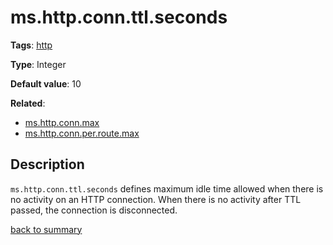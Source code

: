 # ms.http.conn.ttl.seconds

**Tags**: 
[http](categories.md#http-properties)

**Type**: Integer

**Default value**: 10

**Related**:
- [ms.http.conn.max](ms.http.conn.max.md)
- [ms.http.conn.per.route.max](ms.http.conn.per.route.max.md)


## Description

`ms.http.conn.ttl.seconds` defines maximum idle time allowed when there
is no activity on an HTTP connection. When there is no activity after
TTL passed, the connection is disconnected. 

[back to summary](summary.md#mshttpconnmax)
